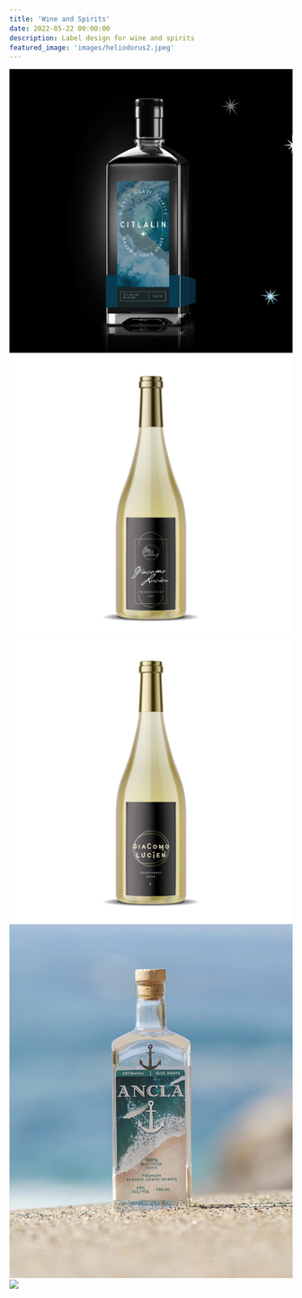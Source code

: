 ```yaml
---
title: 'Wine and Spirits'
date: 2022-05-22 00:00:00
description: Label design for wine and spirits
featured_image: 'images/heliodorus2.jpeg'
---
```


<div class="gallery" data-columns="1">
	<img src="/images/citlalin_mockup.jpg">
	<img src="/images/GL_chardonnay.jpg">
	<img src="/images/Chardonnay_square.jpg">
	<img src="/images/ancla.jpg">	
	<img src="/images/heliodorus2.jpeg">
</div>
